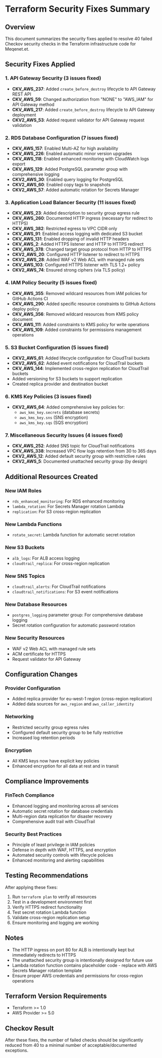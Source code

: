 # Terraform Security Fixes Summary

## Overview

This document summarizes the security fixes applied to resolve 40 failed Checkov security checks in
the Terraform infrastructure code for Meqenet.et.

## Security Fixes Applied

### 1. API Gateway Security (3 issues fixed)

- **CKV_AWS_237**: Added `create_before_destroy` lifecycle to API Gateway REST API
- **CKV_AWS_59**: Changed authorization from "NONE" to "AWS_IAM" for API Gateway method
- **CKV_AWS_217**: Added `create_before_destroy` lifecycle to API Gateway deployment
- **CKV2_AWS_53**: Added request validator for API Gateway request validation

### 2. RDS Database Configuration (7 issues fixed)

- **CKV_AWS_157**: Enabled Multi-AZ for high availability
- **CKV_AWS_226**: Enabled automatic minor version upgrades
- **CKV_AWS_118**: Enabled enhanced monitoring with CloudWatch logs export
- **CKV_AWS_129**: Added PostgreSQL parameter group with comprehensive logging
- **CKV2_AWS_30**: Enabled query logging for PostgreSQL
- **CKV2_AWS_60**: Enabled copy tags to snapshots
- **CKV2_AWS_57**: Added automatic rotation for Secrets Manager

### 3. Application Load Balancer Security (11 issues fixed)

- **CKV_AWS_23**: Added description to security group egress rule
- **CKV_AWS_260**: Documented HTTP ingress (necessary for redirect to HTTPS)
- **CKV_AWS_382**: Restricted egress to VPC CIDR only
- **CKV_AWS_91**: Enabled access logging with dedicated S3 bucket
- **CKV_AWS_131**: Enabled dropping of invalid HTTP headers
- **CKV_AWS_2**: Added HTTPS listener and HTTP to HTTPS redirect
- **CKV_AWS_378**: Changed target group protocol from HTTP to HTTPS
- **CKV2_AWS_20**: Configured HTTP listener to redirect to HTTPS
- **CKV2_AWS_28**: Added WAF v2 Web ACL with managed rule sets
- **CKV_AWS_103**: Configured HTTPS listener with TLS 1.2+ policy
- **CKV2_AWS_74**: Ensured strong ciphers (via TLS policy)

### 4. IAM Policy Security (5 issues fixed)

- **CKV_AWS_355**: Removed wildcard resources from IAM policies for GitHub Actions CI
- **CKV_AWS_290**: Added specific resource constraints to GitHub Actions deploy policy
- **CKV_AWS_356**: Removed wildcard resources from KMS policy document
- **CKV_AWS_111**: Added constraints to KMS policy for write operations
- **CKV_AWS_109**: Added constraints for permissions management operations

### 5. S3 Bucket Configuration (5 issues fixed)

- **CKV2_AWS_61**: Added lifecycle configuration for CloudTrail buckets
- **CKV2_AWS_62**: Added event notifications for CloudTrail buckets
- **CKV_AWS_144**: Implemented cross-region replication for CloudTrail buckets
- Added versioning for S3 buckets to support replication
- Created replica provider and destination bucket

### 6. KMS Key Policies (3 issues fixed)

- **CKV2_AWS_64**: Added comprehensive key policies for:
  - `aws_kms_key.secrets` (database secrets)
  - `aws_kms_key.sns` (SNS encryption)
  - `aws_kms_key.sqs` (SQS encryption)

### 7. Miscellaneous Security Issues (4 issues fixed)

- **CKV_AWS_252**: Added SNS topic for CloudTrail notifications
- **CKV_AWS_338**: Increased VPC flow logs retention from 30 to 365 days
- **CKV2_AWS_12**: Added default security group with restrictive rules
- **CKV2_AWS_5**: Documented unattached security group (by design)

## Additional Resources Created

### New IAM Roles

- `rds_enhanced_monitoring`: For RDS enhanced monitoring
- `lambda_rotation`: For Secrets Manager rotation Lambda
- `replication`: For S3 cross-region replication

### New Lambda Functions

- `rotate_secret`: Lambda function for automatic secret rotation

### New S3 Buckets

- `alb_logs`: For ALB access logging
- `cloudtrail_replica`: For cross-region replication

### New SNS Topics

- `cloudtrail_alerts`: For CloudTrail notifications
- `cloudtrail_notifications`: For S3 event notifications

### New Database Resources

- `postgres_logging` parameter group: For comprehensive database logging
- Secret rotation configuration for automatic password rotation

### New Security Resources

- WAF v2 Web ACL with managed rule sets
- ACM certificate for HTTPS
- Request validator for API Gateway

## Configuration Changes

### Provider Configuration

- Added replica provider for eu-west-1 region (cross-region replication)
- Added data sources for `aws_region` and `aws_caller_identity`

### Networking

- Restricted security group egress rules
- Configured default security group to be fully restrictive
- Increased log retention periods

### Encryption

- All KMS keys now have explicit key policies
- Enhanced encryption for all data at rest and in transit

## Compliance Improvements

### FinTech Compliance

- Enhanced logging and monitoring across all services
- Automatic secret rotation for database credentials
- Multi-region data replication for disaster recovery
- Comprehensive audit trail with CloudTrail

### Security Best Practices

- Principle of least privilege in IAM policies
- Defense in depth with WAF, HTTPS, and encryption
- Automated security controls with lifecycle policies
- Enhanced monitoring and alerting capabilities

## Testing Recommendations

After applying these fixes:

1. Run `terraform plan` to verify all resources
2. Test in a development environment first
3. Verify HTTPS redirect functionality
4. Test secret rotation Lambda function
5. Validate cross-region replication setup
6. Ensure monitoring and logging are working

## Notes

- The HTTP ingress on port 80 for ALB is intentionally kept but immediately redirects to HTTPS
- The unattached security group is intentionally designed for future use
- Lambda rotation function contains placeholder code - replace with AWS Secrets Manager rotation
  template
- Ensure proper AWS credentials and permissions for cross-region operations

## Terraform Version Requirements

- Terraform >= 1.0
- AWS Provider >= 5.0

## Checkov Result

After these fixes, the number of failed checks should be significantly reduced from 40 to a minimal
number of acceptable/documented exceptions.
